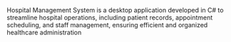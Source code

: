Hospital Management System is a desktop application developed in C# to streamline hospital operations, including patient records, appointment scheduling, and staff management, ensuring efficient and organized healthcare administration
